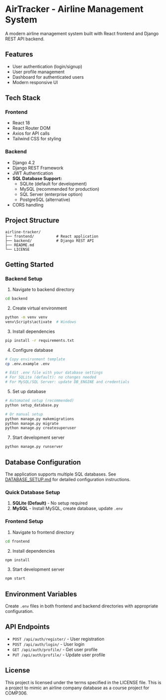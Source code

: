 # AirTracker - Airline Management System

A modern airline management system built with React frontend and Django REST API backend.

## Features

- User authentication (login/signup)
- User profile management
- Dashboard for authenticated users
- Modern responsive UI

## Tech Stack

### Frontend
- React 18
- React Router DOM
- Axios for API calls
- Tailwind CSS for styling

### Backend
- Django 4.2
- Django REST Framework
- JWT Authentication
- **SQL Database Support:**
  - SQLite (default for development)
  - MySQL (recommended for production)
  - SQL Server (enterprise option)
  - PostgreSQL (alternative)
- CORS handling

## Project Structure

```
airline-tracker/
├── frontend/          # React application
├── backend/           # Django REST API
├── README.md
└── LICENSE
```

## Getting Started

### Backend Setup

1. Navigate to backend directory
```bash
cd backend
```

2. Create virtual environment
```bash
python -m venv venv
venv\Scripts\activate  # Windows
```

3. Install dependencies
```bash
pip install -r requirements.txt
```

4. Configure database
```bash
# Copy environment template
cp .env.example .env

# Edit .env file with your database settings
# For SQLite (default): no changes needed
# For MySQL/SQL Server: update DB_ENGINE and credentials
```

5. Set up database
```bash
# Automated setup (recommended)
python setup_database.py

# Or manual setup
python manage.py makemigrations
python manage.py migrate
python manage.py createsuperuser
```

7. Start development server
```bash
python manage.py runserver
```

## Database Configuration

The application supports multiple SQL databases. See [DATABASE_SETUP.md](DATABASE_SETUP.md) for detailed configuration instructions.

### Quick Database Setup

1. **SQLite (Default)** - No setup required
2. **MySQL** - Install MySQL, create database, update `.env`

### Frontend Setup

1. Navigate to frontend directory
```bash
cd frontend
```

2. Install dependencies
```bash
npm install
```

3. Start development server
```bash
npm start
```

## Environment Variables

Create `.env` files in both frontend and backend directories with appropriate configuration.

## API Endpoints

- `POST /api/auth/register/` - User registration
- `POST /api/auth/login/` - User login
- `GET /api/auth/profile/` - Get user profile
- `PUT /api/auth/profile/` - Update user profile

## License

This project is licensed under the terms specified in the LICENSE file.
This is a project to mimic an airline company database as a course project for COMP306.
